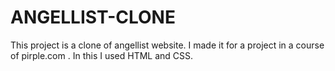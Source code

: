 # ANGELLIST-CLONE
This project is a clone of angellist website. I made it for a project in a course of pirple.com .  In this I used HTML and CSS.
